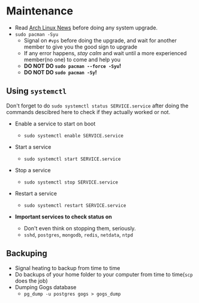 Maintenance
=============

 - Read [Arch Linux News](https://www.archlinux.org/news/) before doing any
  system upgrade.
 - `sudo pacman -Syu`
   - Signal on `#vps` before doing the upgrade, and wait for another member
   to give you the good sign to upgrade
   - If any error happens, *stay calm* and wait until a more experienced member(no one)
   to come and help you
   - **DO NOT DO `sudo pacman --force -Syu`!**
   - **DO NOT DO `sudo pacman -Sy`!**

## Using `systemctl`

Don't forget to do `sudo systemctl status SERVICE.service` after doing
the commands descibred here to check if they actually worked or not.

 - Enable a service to start on boot
   - `sudo systemctl enable SERVICE.service`
 - Start a service
   - `sudo systemctl start SERVICE.service`
 - Stop a service
   - `sudo systemctl stop SERVICE.service`
 - Restart a service
   - `sudo systemctl restart SERVICE.service`

 - **Important services to check status on**
   - Don't even think on stopping them, seriously.
   - `sshd`, `postgres`, `mongodb`, `redis`, `netdata`, `ntpd`

## Backuping

 - Signal heating to backup from time to time
 - Do backups of your home folder to your computer from time to time(`scp` does the job)
 - Dumping Gogs database
   - `pg_dump -u postgres gogs > gogs_dump`

